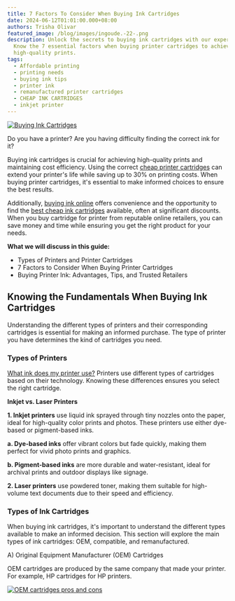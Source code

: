 ```yaml
---
title: 7 Factors To Consider When Buying Ink Cartridges
date: 2024-06-12T01:01:00.000+08:00
authors: Trisha Olivar
featured_image: /blog/images/ingoude.-22-.png
description: Unlock the secrets to buying ink cartridges with our expert guide.
  Know the 7 essential factors when buying printer cartridges to achieve
  high-quality prints.
tags:
  - Affordable printing
  - printing needs
  - buying ink tips
  - printer ink
  - remanufactured printer cartridges
  - CHEAP INK CARTRIDGES
  - inkjet printer
---
```

[![Buying Ink Cartridges](/blog/images/ingoude.-22-.png "7 Factors To Consider When Buying Ink Cartridges")](/blog/images/ingoude.-22-.png)

Do you have a printer? Are you having difficulty finding the correct ink for it?

Buying ink cartridges is crucial for achieving high-quality prints and maintaining cost efficiency. Using the correct [cheap printer cartridges](https://www.compandsave.com/blog/posts/cheap-printer-cartridges-deciding-between-compatible-remanufactured-and-refillable-options.html) can extend your printer's life while saving up to 30% on printing costs. When buying printer cartridges, it's essential to make informed choices to ensure the best results.

Additionally, [buying ink online](https://www.compandsave.com/blog/posts/buying-ink-online-top-tips-and-5-common-mistakes-to-avoid.html) offers convenience and the opportunity to find the [best cheap ink cartridges](https://www.compandsave.com/top-5-best-cheap-printer-ink-cartridges) available, often at significant discounts. When you buy cartridge for printer from reputable online retailers, you can save money and time while ensuring you get the right product for your needs.

**What we will discuss in this guide:**

* Types of Printers and Printer Cartridges
* 7 Factors to Consider When Buying Printer Cartridges
* Buying Printer Ink: Advantages, Tips, and Trusted Retailers

## Knowing the Fundamentals When Buying Ink Cartridges

Understanding the different types of printers and their corresponding cartridges is essential for making an informed purchase. The type of printer you have determines the kind of cartridges you need.

### Types of Printers

[What ink does my printer use?](https://www.compandsave.com/what-ink-does-my-printer-use) Printers use different types of cartridges based on their technology. Knowing these differences ensures you select the right cartridge.

**Inkjet vs. Laser Printers**

**1. Inkjet printers** use liquid ink sprayed through tiny nozzles onto the paper, ideal for high-quality color prints and photos. These printers use either dye-based or pigment-based inks. 

**a. Dye-based inks** offer vibrant colors but fade quickly, making them perfect for vivid photo prints and graphics.

**b. Pigment-based inks** are more durable and water-resistant, ideal for archival prints and outdoor displays like signage.

**2. Laser printers** use powdered toner, making them suitable for high-volume text documents due to their speed and efficiency.

### Types of Ink Cartridges

When buying ink cartridges, it's important to understand the different types available to make an informed decision. This section will explore the main types of ink cartridges: OEM, compatible, and remanufactured.

A) Original Equipment Manufacturer (OEM) Cartridges

OEM cartridges are produced by the same company that made your printer. For example, HP cartridges for HP printers.

[![OEM cartridges pros and cons](/blog/images/screenshot-2024-06-12-at-8.59.51 pm.png "Original Equipment Manufacturer (OEM) Cartridges")](/blog/images/screenshot-2024-06-12-at-8.59.51 pm.png)
